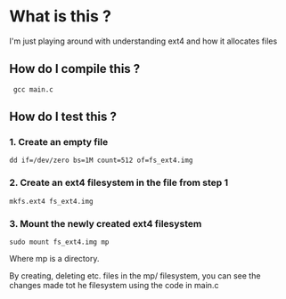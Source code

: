 # What is this ?
I'm just playing around with understanding ext4 and how it allocates files

## How do I compile this ?
```
 gcc main.c
```

## How do I test this ?
### 1. Create an empty file
```
dd if=/dev/zero bs=1M count=512 of=fs_ext4.img
```
### 2. Create an ext4 filesystem in the file from step 1
```
mkfs.ext4 fs_ext4.img
```

### 3. Mount the newly created ext4 filesystem
```
sudo mount fs_ext4.img mp
```
Where mp is a directory.


By creating, deleting etc. files in the mp/ filesystem, you can see the changes made tot he filesystem using the code in main.c
